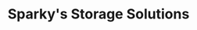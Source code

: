 ---
title: "Sparky's Storage Solutions"
url: /amarillo/sparkys-storage-solutions/
shop: storage rental
---